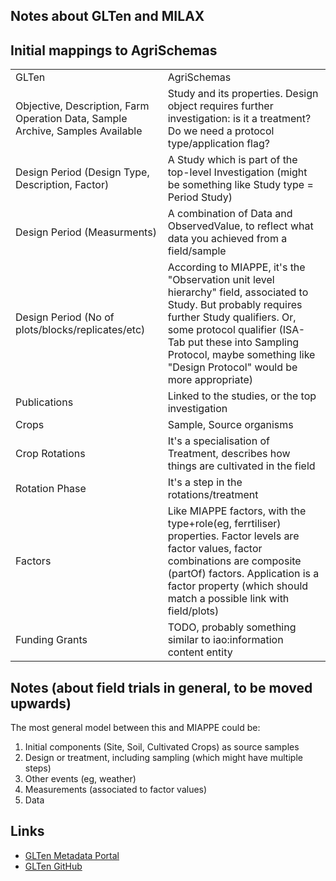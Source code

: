 ## Notes about GLTen and MILAX

## Initial mappings to AgriSchemas
<table>
    <tr>
        <td>GLTen</td>
        <td>AgriSchemas</td>
    </tr>
    <tr>
        <td>Objective, Description, Farm Operation Data, Sample Archive, Samples Available</td>
        <td>Study and its properties. Design object requires further investigation: is it a treatment?
        Do we need a protocol type/application flag?</td>
    </tr>
    <tr>
        <td>Design Period (Design Type, Description, Factor)</td>
        <td>A Study which is part of the top-level Investigation (might be something like Study type = Period Study)</td>
    </tr>
    <tr>
        <td>Design Period (Measurments)</td>
        <td>A combination of Data and ObservedValue, to reflect what data you achieved from a field/sample</td>
    </tr>
    <tr>
        <td>Design Period (No of plots/blocks/replicates/etc)</td>
        <td>According to MIAPPE, it's the "Observation unit level hierarchy" field, associated to Study. 
        But probably requires further Study qualifiers. Or, some protocol qualifier (ISA-Tab put these 
        into Sampling Protocol, maybe something like "Design Protocol" would be more appropriate)</td>
    </tr>
    <tr>
        <td>Publications</td>
        <td>Linked to the studies, or the top investigation</td>
    </tr>
    <tr>
        <td>Crops</td>
        <td>Sample, Source organisms</td>
    </tr>
    <tr>
        <td>Crop Rotations</td>
        <td>It's a specialisation of Treatment, describes how things are cultivated in the field</td>
    </tr>
    <tr>
        <td>Rotation Phase</td>
        <td>It's a step in the rotations/treatment</td>
    </tr>
    <tr>
        <td>Factors</td>
        <td>Like MIAPPE factors, with the type+role(eg, ferrtiliser) properties. Factor levels are factor 
        values, factor combinations are composite (partOf) factors. Application is a factor property 
        (which should match a possible link with field/plots)</td>
    </tr>
    <tr>
        <td>Funding Grants</td>
        <td>TODO, probably something similar to iao:information content entity</td>
    </tr>
</table>

## Notes (about field trials in general, to be moved upwards)

The most general model between this and MIAPPE could be:  

  1. Initial components (Site, Soil, Cultivated Crops) as source samples
  1. Design or treatment, including sampling (which might have multiple steps)
  1. Other events (eg, weather)
  1. Measurements (associated to factor values)
  1. Data


## Links
  * [GLTen Metadata Portal](https://www.glten.org/)
  * [GLTen GitHub](https://github.com/GLTEN)